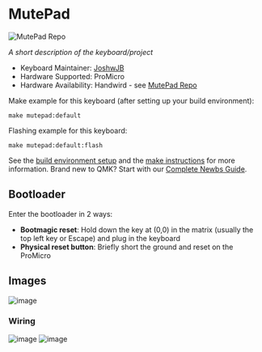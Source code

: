 # MutePad

![MutePad Repo](https://github.com/JoshwJB/MutePad)

*A short description of the keyboard/project*

* Keyboard Maintainer: [JoshwJB](https://github.com/JoshwJB)
* Hardware Supported: ProMicro
* Hardware Availability: Handwird - see [MutePad Repo](https://github.com/JoshwJB/MutePad)

Make example for this keyboard (after setting up your build environment):

    make mutepad:default

Flashing example for this keyboard:

    make mutepad:default:flash

See the [build environment setup](https://docs.qmk.fm/#/getting_started_build_tools) and the [make instructions](https://docs.qmk.fm/#/getting_started_make_guide) for more information. Brand new to QMK? Start with our [Complete Newbs Guide](https://docs.qmk.fm/#/newbs).

## Bootloader

Enter the bootloader in 2 ways:

* **Bootmagic reset**: Hold down the key at (0,0) in the matrix (usually the top left key or Escape) and plug in the keyboard
* **Physical reset button**: Briefly short the ground and reset on the ProMicro

## Images
![image](https://user-images.githubusercontent.com/15612025/157335123-a76ce059-86b4-4484-9bb2-0abff8a13cc8.png)

### Wiring
![image](https://user-images.githubusercontent.com/15612025/157336673-ad348e3d-4314-4703-afe0-a43a6f73b892.png)
![image](https://user-images.githubusercontent.com/15612025/157335150-8491553f-a7dc-462a-a6af-bc4be223b703.png)
